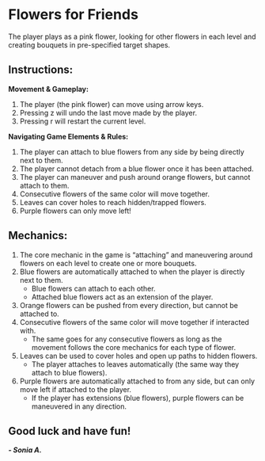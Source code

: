 # Flowers for Friends
The player plays as a pink flower, looking for other flowers in each level and creating bouquets in pre-specified target shapes. 

## Instructions:
**Movement & Gameplay:**
1. The player (the pink flower) can move using arrow keys.
2. Pressing z will undo the last move made by the player.
3. Pressing r will restart the current level.

**Navigating Game Elements & Rules:**
1. The player can attach to blue flowers from any side by being directly next to them.
2. The player cannot detach from a blue flower once it has been attached.
3. The player can maneuver and push around orange flowers, but cannot attach to them.
4. Consecutive flowers of the same color will move together.
5. Leaves can cover holes to reach hidden/trapped flowers.
6. Purple flowers can only move left!

## Mechanics:
1. The core mechanic in the game is “attaching” and maneuvering around flowers on each level to create one or more bouquets. 
2. Blue flowers are automatically attached to when the player is directly next to them.
   -  Blue flowers can attach to each other.
   -  Attached blue flowers act as an extension of the player.
3. Orange flowers can be pushed from every direction, but cannot be attached to.
4. Consecutive flowers of the same color will move together if interacted with.
   - The same goes for any consecutive flowers as long as the movement follows the core mechanics for each type of flower.
5. Leaves can be used to cover holes and open up paths to hidden flowers.
   - The player attaches to leaves automatically (the same way they attach to blue flowers).
6. Purple flowers are automatically attached to from any side, but can only move left if attached to the player.
   - If the player has extensions (blue flowers), purple flowers can be maneuvered in any direction.

## Good luck and have fun!
***- Sonia A.***
